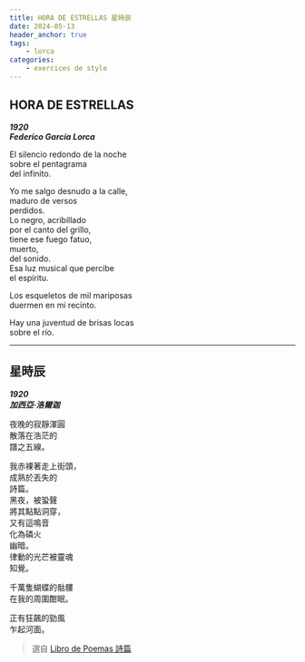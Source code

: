 ```yaml
---
title: HORA DE ESTRELLAS 星時辰
date: 2024-05-13
header_anchor: true
tags:
    - lorca
categories:
    - exercices de style
---
```


## HORA DE ESTRELLAS

***1920  
Federico García Lorca***

El silencio redondo de la noche  
sobre el pentagrama  
del infinito.

Yo me salgo desnudo a la calle,  
maduro de versos  
perdidos.  
Lo negro, acribillado  
por el canto del grillo,  
tiene ese fuego fatuo,  
muerto,  
del sonido.  
Esa luz musical que percibe  
el espíritu.

Los esqueletos de mil mariposas  
duermen en mi recinto.

Hay una juventud de brisas locas  
sobre el río.

---
## 星時辰

***1920   
加西亞·洛爾迦***

夜晚的寂靜渾圓  
散落在浩茫的  
譜之五線。

我赤裸著走上街頭，  
成熟於丟失的  
詩篇。  
黑夜，被蛩聲  
將其點點洞穿，  
又有這鳴音  
化為磷火  
幽暗。  
律動的光芒被靈魂  
知覺。

千萬隻蝴蝶的骷髏  
在我的周圍酣眠。

正有狂飆的勁風  
乍起河面。



>選自 [Libro de Poemas 詩篇](../../shelves/libro-de-poemas) 